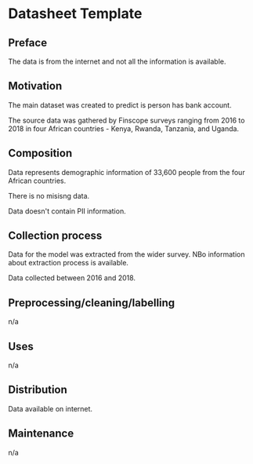 # Datasheet Template

## Preface
The data is from the internet and not all the information is available. 

## Motivation

The main dataset was created to predict is person has bank account.

The source data was gathered by Finscope surveys ranging from 2016 to 2018 in four African countries - Kenya, Rwanda, Tanzania, and Uganda.
 
## Composition

Data represents demographic information of 33,600 people from the four African countries.

There is no misisng data.

Data doesn't contain PII information.

## Collection process

Data for the model was extracted from the wider survey. NBo information about extraction process is available.

Data collected between 2016 and 2018.

## Preprocessing/cleaning/labelling

n/a
 
## Uses

n/a

## Distribution

Data available on internet.

## Maintenance

n/a


